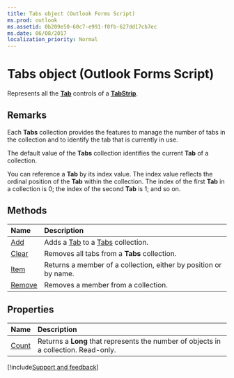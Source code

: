```yaml
---
title: Tabs object (Outlook Forms Script)
ms.prod: outlook
ms.assetid: 0b209e50-60c7-e991-f0fb-627dd17cb7ec
ms.date: 06/08/2017
localization_priority: Normal
---
```



# Tabs object (Outlook Forms Script)

Represents all the **[Tab](Outlook.tab.md)** controls of a **[TabStrip](Outlook.tabstrip.md)**.


## Remarks

Each **Tabs** collection provides the features to manage the number of tabs in the collection and to identify the tab that is currently in use.

The default value of the **Tabs** collection identifies the current **Tab** of a collection.

You can reference a **Tab** by its index value. The index value reflects the ordinal position of the **Tab** within the collection. The index of the first **Tab** in a collection is 0; the index of the second **Tab** is 1; and so on.


## Methods

|Name|Description|
|:-----|:-----|
| [Add](Outlook.tabs.add.md)|Adds a  [Tab](Outlook.tab.md) to a [Tabs](Outlook.tabs.md) collection.|
| [Clear](Outlook.tabs.clear.md)|Removes all tabs from a **Tabs** collection.|
| [Item](Outlook.tabs.item.md)|Returns a member of a collection, either by position or by name.|
| [Remove](Outlook.tabs.remove.md)|Removes a member from a collection.|


## Properties

|Name|Description|
|:-----|:-----|
| [Count](Outlook.tabs.count.md)|Returns a **Long** that represents the number of objects in a collection. Read-only.|


[!include[Support and feedback](~/includes/feedback-boilerplate.md)]